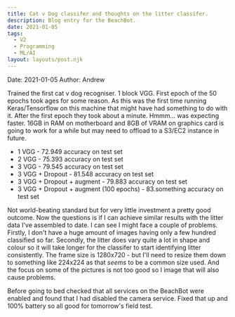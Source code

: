 ```yaml
---
title: Cat v Dog classifer and thoughts on the litter classifer.
description: Blog entry for the BeachBot.
date: 2021-01-05
tags:
  - V2
  - Programming
  - ML/AI
layout: layouts/post.njk
---
```

Date: 2021-01-05
Author: Andrew

Trained the first cat v dog recogniser. 1 block VGG. First epoch of the 50 epochs took ages for some reason. As this was the first time running Keras/Tensorflow on this machine that might have had something to do with it. After the first epoch they took about a minute. Hmmm... was expecting faster. 16GB in RAM on motherboard and 8GB of VRAM on graphics card is going to work for a while but may need to offload to a S3/EC2 instance in future.

<UL>
<LI>1 VGG - 72.949 accuracy on test set</LI>
<LI>2 VGG - 75.393 accuracy on test set</LI>
<LI>3 VGG - 79.545 accuracy on test set</LI>
<LI>3 VGG + Dropout - 81.548 accuracy on test set</LI>
<LI>3 VGG + Dropout + augment - 79.883 accuracy on test set</LI>
<LI>3 VGG + Dropout + augment (100 epochs) - 83.something accuracy on test set</LI>
</UL>

Not world-beating standard but for very little investment a pretty good outcome. Now the questions is if I can achieve similar results with the litter data I've assembled to date. I can see I might face a couple of problems. Firstly, I don't have a huge amount of images having only a few hundred classified so far. Secondly, the litter does vary quite a lot in shape and colour so it will take longer for the classifer to start identifying litter consistently. The frame size is 1280x720 - but I'll need to resize them down to something like 224x224 as that <I>seems</I> to be a common size used. And the focus on some of the pictures is not too good so I image that will also cause problems.

Before going to bed checked that all services on the BeachBot were enabled and found that I had disabled the camera service. Fixed that up and 100% battery so all good for tomorrow's field test.